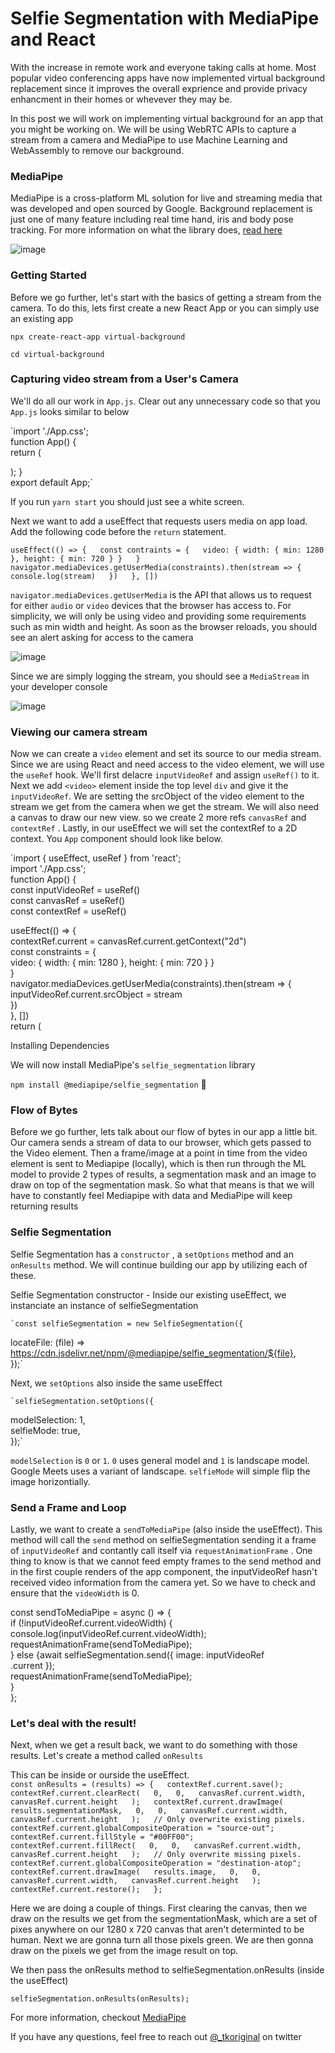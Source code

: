 # Selfie Segmentation with MediaPipe and React
With the increase in remote work and everyone taking calls at home. Most popular video conferencing apps have now implemented virtual background replacement since it improves the overall exprience and provide privacy enhancment in their homes or whevever they may be. 

In this post we will work on implementing virtual background for an app that you might be working on. We will be using WebRTC APIs to capture a stream from a camera and MediaPipe to use Machine Learning and WebAssembly to remove our background.

### MediaPipe


MediaPipe is a cross-platform ML solution for live and streaming media that was developed and open sourced by Google. Background replacement is just one of many feature including real time hand, iris and body pose tracking. For more information on what the library does, [read here](https://ai.googleblog.com/2020/10/background-features-in-google-meet.html)

![image](https://1.bp.blogspot.com/-JDQHZZxbu8k/X5s7TInMUOI/AAAAAAAAGv4/M3l9IpoBh2w515cN6TUCIC0kim2sdm3twCLcBGAsYHQ/s16000/image8%2B%25281%2529.jpg)

### Getting Started


Before we go further, let's start with the basics of getting a stream from the camera. To do this, lets first create a new React App or you can simply use an existing app

`npx create-react-app virtual-background` 

`cd virtual-background`

### Capturing video stream from a User's Camera


We'll do all our work in `App.js`. Clear out any unnecessary code so that you `App.js` looks similar to below

`import './App.css';  
function App() {  
return (  
   
); }  
export default App;`

If you run `yarn start` you should just see a white screen.

Next we want to add a useEffect that requests users media on app load. Add the following code before the `return`  statement.

`useEffect(() => {  
const contraints = {  
video: { width: { min: 1280 }, height: { min: 720 } }  
}  
navigator.mediaDevices.getUserMedia(constraints).then(stream => {  
console.log(stream)  
})  
}, [])`

`navigator.mediaDevices.getUserMedia` is the API that allows us to request for either `audio`  or `video`  devices that the browser has access to. For simplicity, we will only be using video and providing some requirements such as min width and height. As soon as the browser reloads, you should see an alert asking for access to the camera

![image](https://res.craft.do/user/full/bc447247-b9e6-8215-f294-4590c33eea48/doc/8050312F-8E3F-4E91-8BBA-736968B01323/5DEC6DC5-5A0C-4A2C-B1B4-669FD4D38C41_2/FDqKQ68e9QuLv0N50nnHWSKwufhFmxUEGlwPmzu312Ez/Image.png)

Since we are simply logging the stream, you should see a `MediaStream` in your developer console

![image](https://res.craft.do/user/full/bc447247-b9e6-8215-f294-4590c33eea48/doc/8050312F-8E3F-4E91-8BBA-736968B01323/5A0ACDA9-E611-4A0D-A836-E68B3E7C755C_2/0eNj94iXJkeoXEVODJkmmbV0YljDHvfxTL3IywlSoyMz/Image.png)

### Viewing our camera stream


Now we can create a `video` element and set its source to our media stream. Since we are using React and need access to the video element, we will use the `useRef` hook. We'll first delacre `inputVideoRef` and assign `useRef()` to it. Next we add `<video>`  element inside the top level `div` and give it the `inputVideoRef`. We are setting the srcObject of the video element to the stream we get from the camera when we get the stream. We will also need a canvas to draw our new view. so we create 2 more refs `canvasRef` and `contextRef` . Lastly, in our useEffect we will set the contextRef to a 2D context. You `App` component should look like below. 

  
`import { useEffect, useRef } from 'react';  
import './App.css';  
function App() {  
const inputVideoRef = useRef()  
const canvasRef = useRef()  
const contextRef = useRef()  
  
useEffect(() => {  
contextRef.current = canvasRef.current.getContext("2d")  
const constraints = {  
video: { width: { min: 1280 }, height: { min: 720 } }  
}  
navigator.mediaDevices.getUserMedia(constraints).then(stream => {  
inputVideoRef.current.srcObject = stream  
})  
}, [])  
return (  
<div className="App>  
<video autoPlay ref={inputVideoRef} />  
<canvas ref={canvasRef} width={1280} height={720} />  
</div>  
); }  
export default App;`

Once you save and refresh the app, you should see your pretty face in your browser.

### Installing Dependencies


We will now install MediaPipe's `selfie_segmentation`  library 

`npm install @mediapipe/selfie_segmentation` 

### Flow of Bytes


Before we go further, lets talk about our flow of bytes in our app a little bit. Our camera sends a stream of data to our browser, which gets passed to the Video element. Then a frame/image at a point in time from the video element is sent to Mediapipe (locally), which is then run through the ML model to provide 2 types of results, a segmentation mask and an image to draw on top of the segmentation mask. So what that means is that we will have to constantly feel Mediapipe with data and MediaPipe will keep returning results

### Selfie Segmentation


Selfie Segmentation has a `constructor` , a `setOptions`  method and an `onResults` method. We will continue building our app by utilizing each of these.

Selfie Segmentation constructor - Inside our existing useEffect, we instanciate an instance of  selfieSegmentation

	`const selfieSegmentation = new SelfieSegmentation({  
locateFile: (file) =>  
https://cdn.jsdelivr.net/npm/@mediapipe/selfie_segmentation/${file},  
});`

Next, we `setOptions` also inside the same useEffect

	`selfieSegmentation.setOptions({  
modelSelection: 1,  
selfieMode: true,  
});`

`modelSelection` is `0`  or `1`. `0` uses general model and `1` is landscape model. Google Meets uses a variant of landscape.  `selfieMode` will simple flip the image horizontially. 

### Send a Frame and Loop


Lastly, we want to create a `sendToMediaPipe` (also inside the useEffect). This method will call the `send` method on selfieSegmentation sending it a frame of `inputVideoRef`  and contantly call itself via `requestAnimationFrame` . One thing to know is that we cannot feed empty frames to the send method and in the first couple renders of the app component, the inputVideoRef hasn't received video information from the camera yet. So we have to check and ensure that the `videoWidth` is 0. 

const sendToMediaPipe = async () => {  
if (!inputVideoRef.current.videoWidth) {  
console.log(inputVideoRef.current.videoWidth);  
requestAnimationFrame(sendToMediaPipe);  
} else {await selfieSegmentation.send({ image: inputVideoRef  
.current });  
requestAnimationFrame(sendToMediaPipe);  
}  
};

### Let's deal with the result!


Next, when we get a result back, we want to do something with those results. Let's create a method called `onResults`

This can be inside or ourside the useEffect.  
`const onResults = (results) => {  
contextRef.current.save();  
contextRef.current.clearRect(  
0,  
0,  
canvasRef.current.width,  
canvasRef.current.height  
);  
contextRef.current.drawImage(  
results.segmentationMask,  
0,  
0,  
canvasRef.current.width,  
canvasRef.current.height  
);  
// Only overwrite existing pixels.  
contextRef.current.globalCompositeOperation = "source-out";  
contextRef.current.fillStyle = "#00FF00";  
contextRef.current.fillRect(  
0,  
0,  
canvasRef.current.width,  
canvasRef.current.height  
);  
// Only overwrite missing pixels.  
contextRef.current.globalCompositeOperation = "destination-atop";  
contextRef.current.drawImage(  
results.image,  
0,  
0,  
canvasRef.current.width,  
canvasRef.current.height  
);  
contextRef.current.restore();  
};`

Here we are doing a couple of things. First clearing the canvas, then we draw on the results we get from the segmentationMask, which are a set of pixes anywhere on our 1280 x 720 canvas that aren't determinted to be human. Next we are gonna turn all those pixels green. We are then gonna draw on the pixels we get from the image result on top. 

 We then pass the onResults method to selfieSegmentation.onResults (inside the useEffect)

`selfieSegmentation.onResults(onResults);` 


For more information, checkout [MediaPipe](https://google.github.io/mediapipe/solutions/selfie_segmentation#javascript-solution-api)

If you have any questions, feel free to reach out [@_tkoriginal](https://twitter.com/_tkoriginal) on twitter

